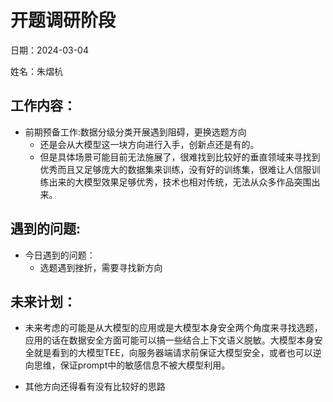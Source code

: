 # 开题调研阶段
日期：2024-03-04

姓名：朱熠杭
## 工作内容：

- 前期预备工作:数据分级分类开展遇到阻碍，更换选题方向
	- 还是会从大模型这一块方向进行入手，创新点还是有的。                         
	- 但是具体场景可能目前无法施展了，很难找到比较好的垂直领域来寻找到优秀而且又足够庞大的数据集来训练，没有好的训练集，很难让人信服训练出来的大模型效果足够优秀，技术也相对传统，无法从众多作品突围出来。
## 遇到的问题:

- 今日遇到的问题：
	- 选题遇到挫折，需要寻找新方向

## 未来计划：

- 未来考虑的可能是从大模型的应用或是大模型本身安全两个角度来寻找选题，应用的话在数据安全方面可能可以搞一些结合上下文语义脱敏。大模型本身安全就是看到的大模型TEE，向服务器端请求前保证大模型安全，或者也可以逆向思维，保证prompt中的敏感信息不被大模型利用。

- 其他方向还得看有没有比较好的思路